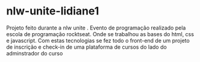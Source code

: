 # nlw-unite-lidiane1
Projeto feito durante a nlw unite . Evento de programação realizado pela escola de programação rocktseat. Onde se trabalhou as bases do html, css e javascript.
Com estas tecnologias se fez todo o front-end de um projeto de inscrição e check-in de uma plataforma de cursos do lado do adminstrador do curso
